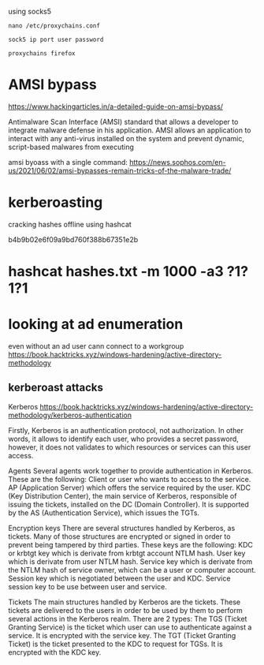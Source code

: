 using socks5

```
nano /etc/proxychains.conf 

sock5 ip port user password

proxychains firefox

```

# AMSI bypass

https://www.hackingarticles.in/a-detailed-guide-on-amsi-bypass/

 Antimalware Scan Interface (AMSI) standard that allows a developer to integrate malware defense in his application. AMSI allows an application to interact with any anti-virus installed on the system and prevent dynamic, script-based malwares from executing

amsi byoass with a single command:
https://news.sophos.com/en-us/2021/06/02/amsi-bypasses-remain-tricks-of-the-malware-trade/


# kerberoasting 

cracking hashes offline using hashcat 

b4b9b02e6f09a9bd760f388b67351e2b

hashcat hashes.txt -m 1000 -a3 ?1?1?1
=======
# looking at ad enumeration

even without an ad user cann connect to a workgroup
https://book.hacktricks.xyz/windows-hardening/active-directory-methodology

## kerberoast attacks

Kerberos
https://book.hacktricks.xyz/windows-hardening/active-directory-methodology/kerberos-authentication

Firstly, Kerberos is an authentication protocol, not authorization. In other words, it allows to identify each user, who provides a secret password, however, it does not validates to which resources or services can this user access.

Agents
Several agents work together to provide authentication in Kerberos. These are the following:
Client or user who wants to access to the service.
AP (Application Server) which offers the service required by the user.
KDC (Key Distribution Center), the main service of Kerberos, responsible of issuing the tickets, installed on the DC (Domain Controller). It is supported by the AS (Authentication Service), which issues the TGTs.

Encryption keys
There are several structures handled by Kerberos, as tickets. Many of those structures are encrypted or signed in order to prevent being tampered by third parties. These keys are the following:
KDC or krbtgt key which is derivate from krbtgt account NTLM hash.
User key which is derivate from user NTLM hash.
Service key which is derivate from the NTLM hash of service owner, which can be a user or computer account.
Session key which is negotiated between the user and KDC.
Service session key to be use between user and service.

Tickets
The main structures handled by Kerberos are the tickets. These tickets are delivered to the users in order to be used by them to perform several actions in the Kerberos realm. There are 2 types:
The TGS (Ticket Granting Service) is the ticket which user can use to authenticate against a service. It is encrypted with the service key.
The TGT (Ticket Granting Ticket) is the ticket presented to the KDC to request for TGSs. It is encrypted with the KDC key.






